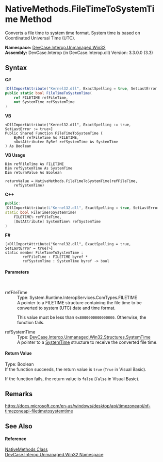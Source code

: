 # NativeMethods.FileTimeToSystemTime Method 
 

Converts a file time to system time format. System time is based on Coordinated Universal Time (UTC).

**Namespace:**&nbsp;<a href="N_DevCase_Interop_Unmanaged_Win32">DevCase.Interop.Unmanaged.Win32</a><br />**Assembly:**&nbsp;DevCase.Interop (in DevCase.Interop.dll) Version: 3.3.0.0 (3.3)

## Syntax

**C#**<br />
``` C#
[DllImportAttribute("Kernel32.dll", ExactSpelling = true, SetLastError = true)]
public static bool FileTimeToSystemTime(
	ref FILETIME refFileTime,
	out SystemTime refSystemTime
)
```

**VB**<br />
``` VB
<DllImportAttribute("Kernel32.dll", ExactSpelling := true, SetLastError := true>]
Public Shared Function FileTimeToSystemTime ( 
	ByRef refFileTime As FILETIME,
	<OutAttribute> ByRef refSystemTime As SystemTime
) As Boolean
```

**VB Usage**<br />
``` VB Usage
Dim refFileTime As FILETIME
Dim refSystemTime As SystemTime
Dim returnValue As Boolean

returnValue = NativeMethods.FileTimeToSystemTime(refFileTime, 
	refSystemTime)
```

**C++**<br />
``` C++
public:
[DllImportAttribute(L"Kernel32.dll", ExactSpelling = true, SetLastError = true)]
static bool FileTimeToSystemTime(
	FILETIME% refFileTime, 
	[OutAttribute] SystemTime% refSystemTime
)
```

**F#**<br />
``` F#
[<DllImportAttribute("Kernel32.dll", ExactSpelling = true, SetLastError = true)>]
static member FileTimeToSystemTime : 
        refFileTime : FILETIME byref * 
        refSystemTime : SystemTime byref -> bool 

```


#### Parameters
&nbsp;<dl><dt>refFileTime</dt><dd>Type: System.Runtime.InteropServices.ComTypes.FILETIME<br />A pointer to a FILETIME structure containing the file time to be converted to system (UTC) date and time format. 

 This value must be less than `0x8000000000000000`. Otherwise, the function fails.</dd><dt>refSystemTime</dt><dd>Type: <a href="T_DevCase_Interop_Unmanaged_Win32_Structures_SystemTime">DevCase.Interop.Unmanaged.Win32.Structures.SystemTime</a><br />A pointer to a <a href="T_DevCase_Interop_Unmanaged_Win32_Structures_SystemTime">SystemTime</a> structure to receive the converted file time.</dd></dl>

#### Return Value
Type: Boolean<br />If the function succeeds, the return value is `true` (`True` in Visual Basic). 

 If the function fails, the return value is `false` (`False` in Visual Basic).

## Remarks
<a href="https://docs.microsoft.com/en-us/windows/desktop/api/timezoneapi/nf-timezoneapi-filetimetosystemtime" target="_blank">https://docs.microsoft.com/en-us/windows/desktop/api/timezoneapi/nf-timezoneapi-filetimetosystemtime</a>

## See Also


#### Reference
<a href="T_DevCase_Interop_Unmanaged_Win32_NativeMethods">NativeMethods Class</a><br /><a href="N_DevCase_Interop_Unmanaged_Win32">DevCase.Interop.Unmanaged.Win32 Namespace</a><br />